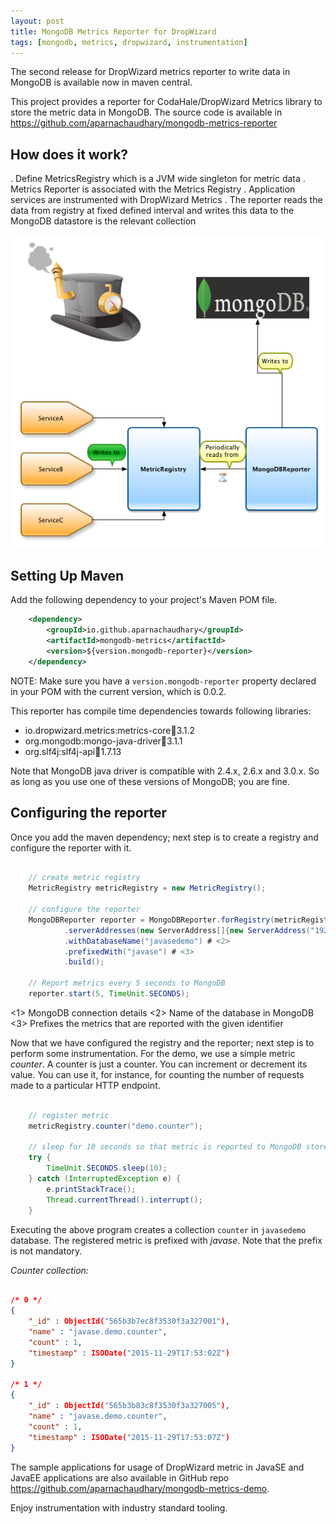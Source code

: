 ```yaml
---
layout: post
title: MongoDB Metrics Reporter for DropWizard
tags: [mongodb, metrics, dropwizard, instrumentation]
---
```


The second release for DropWizard metrics reporter to write data in MongoDB is available now in maven central.

This project provides a reporter for CodaHale/DropWizard Metrics library to store the metric data in MongoDB.
The source code is available in https://github.com/aparnachaudhary/mongodb-metrics-reporter

## How does it work?

. Define MetricsRegistry which is a JVM wide singleton for metric data
. Metrics Reporter is associated with the Metrics Registry
. Application services are instrumented with DropWizard Metrics
. The reporter reads the data from registry at fixed defined interval and writes this data to the MongoDB datastore is the relevant collection

![Metrics MongoDB](/img/MetricsMongoDB.png)


## Setting Up Maven

Add the following dependency to your project's Maven POM file.


```xml
    <dependency>
        <groupId>io.github.aparnachaudhary</groupId>
        <artifactId>mongodb-metrics</artifactId>
        <version>${version.mongodb-reporter}</version>
    </dependency>
```

NOTE: Make sure you have a ``version.mongodb-reporter`` property declared in your POM with the current version, which is 0.0.2.

This reporter has compile time dependencies towards following libraries:

* io.dropwizard.metrics:metrics-core:jar:3.1.2
* org.mongodb:mongo-java-driver:jar:3.1.1
* org.slf4j:slf4j-api:jar:1.7.13

Note that MongoDB java driver is compatible with 2.4.x, 2.6.x and 3.0.x. So as long as you use one of these versions of MongoDB; you are fine.

## Configuring the reporter

Once you add the maven dependency; next step is to create a registry and configure the reporter with it.

```java

    // create metric registry
    MetricRegistry metricRegistry = new MetricRegistry();

    // configure the reporter
    MongoDBReporter reporter = MongoDBReporter.forRegistry(metricRegistry)
            .serverAddresses(new ServerAddress[]{new ServerAddress("192.168.99.100", 32768)}) # <1>
            .withDatabaseName("javasedemo") # <2>
            .prefixedWith("javase") # <3>
            .build();

    // Report metrics every 5 seconds to MongoDB
    reporter.start(5, TimeUnit.SECONDS);
```
<1> MongoDB connection details
<2> Name of the database in MongoDB
<3> Prefixes the metrics that are reported with the given identifier


Now that we have configured the registry and the reporter; next step is to perform some instrumentation.
For the demo, we use a simple metric _counter_. A counter is just a counter. You can increment or decrement its value.
You can use it, for instance, for counting the number of requests made to a particular HTTP endpoint.

```java

    // register metric
    metricRegistry.counter("demo.counter");

    // sleep for 10 seconds so that metric is reported to MongoDB store
    try {
        TimeUnit.SECONDS.sleep(10);
    } catch (InterruptedException e) {
        e.printStackTrace();
        Thread.currentThread().interrupt();
    }
```

Executing the above program creates a collection ``counter`` in ``javasedemo`` database. 
The registered metric is prefixed with _javase_. Note that the prefix is not mandatory.

*Counter collection:*

```json

/* 0 */
{
    "_id" : ObjectId("565b3b7ec8f3530f3a327001"),
    "name" : "javase.demo.counter",
    "count" : 1,
    "timestamp" : ISODate("2015-11-29T17:53:02Z")
}

/* 1 */
{
    "_id" : ObjectId("565b3b83c8f3530f3a327005"),
    "name" : "javase.demo.counter",
    "count" : 1,
    "timestamp" : ISODate("2015-11-29T17:53:07Z")
}
```

The sample applications for usage of DropWizard metric in JavaSE and JavaEE applications are also available in GitHub repo https://github.com/aparnachaudhary/mongodb-metrics-demo.

Enjoy instrumentation with industry standard tooling.
